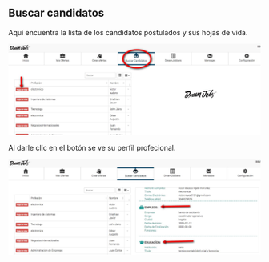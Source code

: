 ## Buscar candidatos

Aquí encuentra la lista de los candidatos postulados y sus hojas de vida.

![Prueba](/images/buscar-candidatos.jpg)

Al darle clic en el botón se ve su perfil profecional.

![Prueba](/images/buscar-candidatos-hojavida.jpg)
